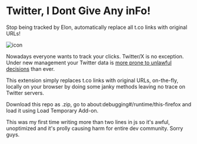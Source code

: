 # Twitter, I Dont Give Any inFo!
Stop being tracked by Elon, automatically replace all t.co links with original URLs!

![icon](https://github.com/Arturro43/Twitter-IDGAF/assets/10798277/5950e187-4167-467e-9c16-d0175953f1e1)

Nowadays everyone wants to track your clicks. Twitter/X is no exception. Under new management your Twitter data is [more prone to unlawful decisions](https://observer.com/2022/12/twitter-is-sued-by-a-former-german-employee-as-european-firings-draw-scrutiny/) than ever.

This extension simply replaces t.co links with original URLs, on-the-fly, locally on your browser by doing some janky methods leaving no trace on Twitter servers.

Download this repo as .zip, go to about:debugging#/runtime/this-firefox and load it using Load Temporary Add-on.

This was my first time writing more than two lines in js so it's awful, unoptimized and it's prolly causing harm for entire dev community. Sorry guys.
